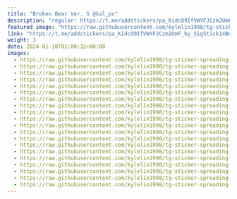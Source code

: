 ```yaml
---
title: "Broken Bear Ver. 5 @kal_pc"
description: "regular: https://t.me/addstickers/pa_KidcO9IfVWYFJCzm2UmF_by_SigStick14Bot"
featured_image: "https://raw.githubusercontent.com/kylelin1998/tg-sticker-spreading-worldwide-images/main/img/eb5c3bf8-671b-4f8c-96fa-3b50b1411e10.jpg"
link: "https://t.me/addstickers/pa_KidcO9IfVWYFJCzm2UmF_by_SigStick14Bot"
weight: 3
date: 2024-01-18T01:00:32+08:00
images:
  - https://raw.githubusercontent.com/kylelin1998/tg-sticker-spreading-worldwide-images/main/img/eb5c3bf8-671b-4f8c-96fa-3b50b1411e10.jpg
  - https://raw.githubusercontent.com/kylelin1998/tg-sticker-spreading-worldwide-images/main/img/31c458aa-d9c6-47f0-99ae-15c6239da0ce.jpg
  - https://raw.githubusercontent.com/kylelin1998/tg-sticker-spreading-worldwide-images/main/img/cdf9537c-f117-4109-8e6d-ae39cecd6378.jpg
  - https://raw.githubusercontent.com/kylelin1998/tg-sticker-spreading-worldwide-images/main/img/489b8985-d145-4fc8-9b6b-620cbc06b318.jpg
  - https://raw.githubusercontent.com/kylelin1998/tg-sticker-spreading-worldwide-images/main/img/a409455d-3992-4a9d-9eb3-b212af4f0d21.jpg
  - https://raw.githubusercontent.com/kylelin1998/tg-sticker-spreading-worldwide-images/main/img/842ea542-8f88-42e1-a4ad-63776dc9f9eb.jpg
  - https://raw.githubusercontent.com/kylelin1998/tg-sticker-spreading-worldwide-images/main/img/dfc2a78a-593a-4be3-8e19-127d23adef3c.jpg
  - https://raw.githubusercontent.com/kylelin1998/tg-sticker-spreading-worldwide-images/main/img/e03d26ce-a55a-4fb6-aa62-f5a08bc0a16a.jpg
  - https://raw.githubusercontent.com/kylelin1998/tg-sticker-spreading-worldwide-images/main/img/45961ea3-86ab-4157-88eb-c2d905ca6f0d.jpg
  - https://raw.githubusercontent.com/kylelin1998/tg-sticker-spreading-worldwide-images/main/img/7f5f537d-6b63-40c9-82c8-82866d88b6bc.jpg
  - https://raw.githubusercontent.com/kylelin1998/tg-sticker-spreading-worldwide-images/main/img/19ad7172-0ec9-48f1-8b60-20f8a81feeea.jpg
  - https://raw.githubusercontent.com/kylelin1998/tg-sticker-spreading-worldwide-images/main/img/1503ce0f-200d-428d-b1b2-08ee64a68e65.jpg
  - https://raw.githubusercontent.com/kylelin1998/tg-sticker-spreading-worldwide-images/main/img/8407250a-f37c-422f-a80d-3a6c9f099d6a.jpg
  - https://raw.githubusercontent.com/kylelin1998/tg-sticker-spreading-worldwide-images/main/img/2b3ccf06-fce7-481d-a28f-d7290bdd8a88.jpg
  - https://raw.githubusercontent.com/kylelin1998/tg-sticker-spreading-worldwide-images/main/img/67df8c7e-d66c-4378-ab96-7df5a344b020.jpg
  - https://raw.githubusercontent.com/kylelin1998/tg-sticker-spreading-worldwide-images/main/img/c633f5c0-0106-428d-8dd1-3cdccba9b040.jpg
  - https://raw.githubusercontent.com/kylelin1998/tg-sticker-spreading-worldwide-images/main/img/25379f44-fb05-42f1-9180-e51b270a11ca.jpg
  - https://raw.githubusercontent.com/kylelin1998/tg-sticker-spreading-worldwide-images/main/img/d36c46d1-f136-4243-97a7-16bc5ef94a34.jpg
  - https://raw.githubusercontent.com/kylelin1998/tg-sticker-spreading-worldwide-images/main/img/b86aaf8e-581a-4e55-acec-ea5b6b83fea7.jpg
  - https://raw.githubusercontent.com/kylelin1998/tg-sticker-spreading-worldwide-images/main/img/6933293b-b77c-4862-b20f-9168119e08f7.jpg
---
```

